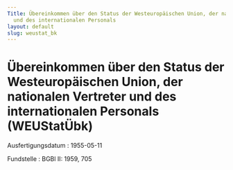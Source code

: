 ```yaml
---
Title: Übereinkommen über den Status der Westeuropäischen Union, der nationalen Vertreter
  und des internationalen Personals
layout: default
slug: weustat_bk
---
```


# Übereinkommen über den Status der Westeuropäischen Union, der nationalen Vertreter und des internationalen Personals (WEUStatÜbk)

Ausfertigungsdatum
:   1955-05-11

Fundstelle
:   BGBl II: 1959, 705

